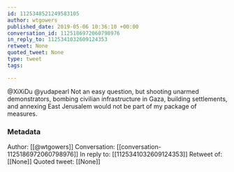 ```yaml
---
id: 1125348521249583105
author: wtgowers
published_date: 2019-05-06 10:36:10 +00:00
conversation_id: 1125186972060798976
in_reply_to: 1125341032609124353
retweet: None
quoted_tweet: None
type: tweet
tags:

---
```


@XiXiDu @yudapearl Not an easy question, but shooting unarmed demonstrators, bombing civilian infrastructure in Gaza, building settlements, and annexing East Jerusalem would not be part of my package of measures.

### Metadata

Author: [[@wtgowers]]
Conversation: [[conversation-1125186972060798976]]
In reply to: [[1125341032609124353]]
Retweet of: [[None]]
Quoted tweet: [[None]]

